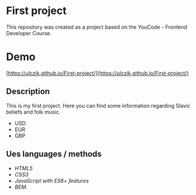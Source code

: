 # First project

This repository was created as a  project based on the YouCode - Frontend Developer Course.


# Demo
[https://ulczik.github.io/First-project/](https://ulczik.github.io/First-project/)


## Description

This is my first project. Here you can find some information regarding Slavic beliefs and folk music.

- USD
- EUR 
-  GBP


## Ues languages / methods

-   _HTML5_
-   _CSS3_
-   _JavaScript with ES6+ features_
-   _BEM_.
